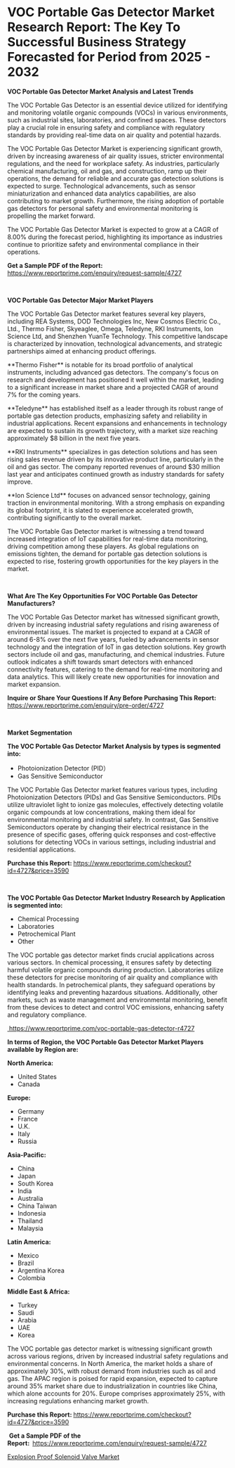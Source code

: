 <p><h1>VOC Portable Gas Detector Market Research Report: The Key To Successful Business Strategy Forecasted for Period from 2025 - 2032</h1></p><p><strong>VOC Portable Gas Detector Market Analysis and Latest Trends</strong></p>
<p><p>The VOC Portable Gas Detector is an essential device utilized for identifying and monitoring volatile organic compounds (VOCs) in various environments, such as industrial sites, laboratories, and confined spaces. These detectors play a crucial role in ensuring safety and compliance with regulatory standards by providing real-time data on air quality and potential hazards.</p><p>The VOC Portable Gas Detector Market is experiencing significant growth, driven by increasing awareness of air quality issues, stricter environmental regulations, and the need for workplace safety. As industries, particularly chemical manufacturing, oil and gas, and construction, ramp up their operations, the demand for reliable and accurate gas detection solutions is expected to surge. Technological advancements, such as sensor miniaturization and enhanced data analytics capabilities, are also contributing to market growth. Furthermore, the rising adoption of portable gas detectors for personal safety and environmental monitoring is propelling the market forward.</p><p>The VOC Portable Gas Detector Market is expected to grow at a CAGR of 8.00% during the forecast period, highlighting its importance as industries continue to prioritize safety and environmental compliance in their operations.</p></p>
<p><strong>Get a Sample PDF of the Report:&nbsp;</strong> <a href="https://www.reportprime.com/enquiry/request-sample/4727?utm_campaign=1841&utm_medium=2&utm_source=Github&utm_content=ia&utm_term=19032025&utm_id=voc-portable-gas-detector">https://www.reportprime.com/enquiry/request-sample/4727</a></p>
<p>&nbsp;</p>
<p><strong>VOC Portable Gas Detector Major Market Players</strong></p>
<p><p>The VOC Portable Gas Detector market features several key players, including REA Systems, DOD Technologies Inc, New Cosmos Electric Co., Ltd., Thermo Fisher, Skyeaglee, Omega, Teledyne, RKI Instruments, Ion Science Ltd, and Shenzhen YuanTe Technology. This competitive landscape is characterized by innovation, technological advancements, and strategic partnerships aimed at enhancing product offerings.</p><p>**Thermo Fisher** is notable for its broad portfolio of analytical instruments, including advanced gas detectors. The company's focus on research and development has positioned it well within the market, leading to a significant increase in market share and a projected CAGR of around 7% for the coming years.</p><p>**Teledyne** has established itself as a leader through its robust range of portable gas detection products, emphasizing safety and reliability in industrial applications. Recent expansions and enhancements in technology are expected to sustain its growth trajectory, with a market size reaching approximately $8 billion in the next five years.</p><p>**RKI Instruments** specializes in gas detection solutions and has seen rising sales revenue driven by its innovative product line, particularly in the oil and gas sector. The company reported revenues of around $30 million last year and anticipates continued growth as industry standards for safety improve.</p><p>**Ion Science Ltd** focuses on advanced sensor technology, gaining traction in environmental monitoring. With a strong emphasis on expanding its global footprint, it is slated to experience accelerated growth, contributing significantly to the overall market.</p><p>The VOC Portable Gas Detector market is witnessing a trend toward increased integration of IoT capabilities for real-time data monitoring, driving competition among these players. As global regulations on emissions tighten, the demand for portable gas detection solutions is expected to rise, fostering growth opportunities for the key players in the market.</p></p>
<p>&nbsp;</p>
<p><strong>What Are The Key Opportunities For VOC Portable Gas Detector Manufacturers?</strong></p>
<p><p>The VOC Portable Gas Detector market has witnessed significant growth, driven by increasing industrial safety regulations and rising awareness of environmental issues. The market is projected to expand at a CAGR of around 6-8% over the next five years, fueled by advancements in sensor technology and the integration of IoT in gas detection solutions. Key growth sectors include oil and gas, manufacturing, and chemical industries. Future outlook indicates a shift towards smart detectors with enhanced connectivity features, catering to the demand for real-time monitoring and data analytics. This will likely create new opportunities for innovation and market expansion.</p></p>
<p><strong>Inquire or Share Your Questions If Any Before Purchasing This Report:</strong> <a href="https://www.reportprime.com/enquiry/pre-order/4727?utm_campaign=1841&utm_medium=2&utm_source=Github&utm_content=ia&utm_term=19032025&utm_id=voc-portable-gas-detector">https://www.reportprime.com/enquiry/pre-order/4727</a></p>
<p>&nbsp;</p>
<p><strong>Market Segmentation</strong></p>
<p><strong>The VOC Portable Gas Detector Market Analysis by types is segmented into:</strong></p>
<p><ul><li>Photoionization Detector (PID）</li><li>Gas Sensitive Semiconductor</li></ul></p>
<p><p>The VOC Portable Gas Detector market features various types, including Photoionization Detectors (PIDs) and Gas Sensitive Semiconductors. PIDs utilize ultraviolet light to ionize gas molecules, effectively detecting volatile organic compounds at low concentrations, making them ideal for environmental monitoring and industrial safety. In contrast, Gas Sensitive Semiconductors operate by changing their electrical resistance in the presence of specific gases, offering quick responses and cost-effective solutions for detecting VOCs in various settings, including industrial and residential applications.</p></p>
<p><strong>Purchase this Report:&nbsp;</strong><a href="https://www.reportprime.com/checkout?id=4727&price=3590&utm_campaign=1841&utm_medium=2&utm_source=Github&utm_content=ia&utm_term=19032025&utm_id=voc-portable-gas-detector">https://www.reportprime.com/checkout?id=4727&price=3590</a></p>
<p>&nbsp;</p>
<p><strong>The VOC Portable Gas Detector Market Industry Research by Application is segmented into:</strong></p>
<p><ul><li>Chemical Processing</li><li>Laboratories</li><li>Petrochemical Plant</li><li>Other</li></ul></p>
<p><p>The VOC portable gas detector market finds crucial applications across various sectors. In chemical processing, it ensures safety by detecting harmful volatile organic compounds during production. Laboratories utilize these detectors for precise monitoring of air quality and compliance with health standards. In petrochemical plants, they safeguard operations by identifying leaks and preventing hazardous situations. Additionally, other markets, such as waste management and environmental monitoring, benefit from these devices to detect and control VOC emissions, enhancing safety and regulatory compliance.</p></p>
<p><a href="https://www.reportprime.com/voc-portable-gas-detector-r4727?utm_campaign=1841&utm_medium=2&utm_source=Github&utm_content=ia&utm_term=19032025&utm_id=voc-portable-gas-detector">&nbsp;https://www.reportprime.com/voc-portable-gas-detector-r4727</a></p>
<p><strong>In terms of Region, the VOC Portable Gas Detector Market Players available by Region are:</strong></p>
<p>
    <p> <strong> North America: </strong>
        <ul>
            <li>United States</li>
            <li>Canada</li>
        </ul>
        </p> 
    <p> <strong> Europe: </strong>
        <ul>
            <li>Germany</li>
            <li>France</li>
            <li>U.K.</li>
            <li>Italy</li>
            <li>Russia</li>
        </ul>
        </p> 
    <p> <strong> Asia-Pacific: </strong>
        <ul>
            <li>China</li>
            <li>Japan</li>
            <li>South Korea</li>
            <li>India</li>
            <li>Australia</li>
            <li>China Taiwan</li>
            <li>Indonesia</li>
            <li>Thailand</li>
            <li>Malaysia</li>
        </ul>
        </p> 
    <p> <strong> Latin America: </strong>
        <ul>
            <li>Mexico</li>
            <li>Brazil</li>
            <li>Argentina Korea</li>
            <li>Colombia</li>
        </ul>
        </p> 
    <p> <strong> Middle East & Africa: </strong>
        <ul>
            <li>Turkey</li>
            <li>Saudi</li>
            <li>Arabia</li>
            <li>UAE</li>
            <li>Korea</li>
        </ul>
    </p>
    </p>
<p><p>The VOC portable gas detector market is witnessing significant growth across various regions, driven by increased industrial safety regulations and environmental concerns. In North America, the market holds a share of approximately 30%, with robust demand from industries such as oil and gas. The APAC region is poised for rapid expansion, expected to capture around 35% market share due to industrialization in countries like China, which alone accounts for 20%. Europe comprises approximately 25%, with increasing regulations enhancing market growth.</p></p>
<p><strong>Purchase this Report: </strong><a href="https://www.reportprime.com/checkout?id=4727&price=3590&utm_campaign=1841&utm_medium=2&utm_source=Github&utm_content=ia&utm_term=19032025&utm_id=voc-portable-gas-detector">https://www.reportprime.com/checkout?id=4727&price=3590</a></p>
<p>&nbsp;<strong>Get a Sample PDF of the Report:&nbsp;&nbsp;</strong><a href="https://www.reportprime.com/enquiry/request-sample/4727?utm_campaign=1841&utm_medium=2&utm_source=Github&utm_content=ia&utm_term=19032025&utm_id=voc-portable-gas-detector">https://www.reportprime.com/enquiry/request-sample/4727</a></p>
<p><strong></strong></p>
<p><p><a href="https://github.com/julyju69/Market-Research-Report-List-6/blob/main/explosion-proof-solenoid-valve-market.md?utm_campaign=1841&utm_medium=2&utm_source=Github&utm_content=ia&utm_term=19032025&utm_id=voc-portable-gas-detector">Explosion Proof Solenoid Valve Market</a></p></p>